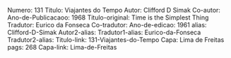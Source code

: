 Numero: 131
Titulo: Viajantes do Tempo
Autor: Clifford D Simak
Co-autor: 
Ano-de-Publicacaoo: 1968
Titulo-original: Time is the Simplest Thing
Tradutor: Eurico da Fonseca
Co-tradutor: 
Ano-de-edicao: 1961
alias: Clifford-D-Simak
Autor2-alias: 
Tradutor1-alias: Eurico-da-Fonseca
Tradutor2-alias: 
Titulo-link: 131-Viajantes-do-Tempo
Capa: Lima de Freitas
pags: 268
Capa-link: Lima-de-Freitas